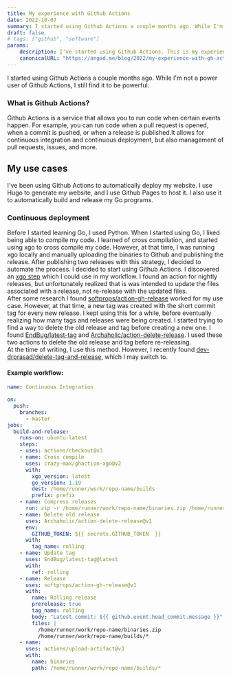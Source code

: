 ```yaml
---
title: My experience with Github Actions
date: 2022-10-07
summary: I started using Github Actions a couple months ago. While I'm not a power user of Github Actions, I still find it to be powerful.  
draft: false
# tags: ["github", "software"]
params:
    description: I've started using Github Actions. This is my experience with it, and how I setup a Go CI workflow 
    canonicalURL: "https://angad.me/blog/2022/my-experience-with-gh-actions/"
---
```

I started using Github Actions a couple months ago. While I'm not a power user of Github Actions, I still find it to be powerful.  
### What is Github Actions?  
Github Actions is a service that allows you to run code when certain events happen. For example, you can run code when a pull request is opened, when a commit is pushed, or when a release is published.It allows for continuous integration and continuous deployment, but also management of pull requests, issues, and more.  
## My use cases  
I've been using Github Actions to automatically deploy my website. I use Hugo to generate my website, and I use Github Pages to host it. I also use it to automatically build and release my Go programs.
### Continuous deployment  
Before I started learning Go, I used Python. When I started using Go, I liked being able to compile my code. I learned of cross compilation, and started using xgo to cross compile my code. However, at that time, I was running xgo locally and manually uploading the binaries to Github and publishing the release. After publishing two releases with this strategy, I decided to automate the process. I decided to start using Github Actions. I discovered an [xgo step](https://github.com/crazy-max/ghaction-xgo) which I could use in my workflow. I found an action for nightly releases, but unfortunately realized that is was intended to update the files associated with a release, not re-release with the updated files.  
After some research I found [softprops/action-gh-release](https://github.com/softprops/action-gh-release) worked for my use case. However, at that time, a new tag was created with the short commit tag for every new release. I kept using this for a while, before eventually realizing how many tags and releases were being created. I started trying to find a way to delete the old release and tag before creating a new one. I found [EndBug/latest-tag](github.com/EndBug/latest-tag) and [Archaholic/action-delete-release](github.com/Archaholic/action-delete-release). I used these two actions to delete the old release and tag before re-releasing.  
At the time of writing, I use this method. However, I recently found [dev-drprasad/delete-tag-and-release](https://github.com/dev-drprasad/delete-tag-and-release), which I may switch to.  
#### Example workflow:  
```yml
name: Continuous Integration 

on:
  push:
    branches:
      - master
jobs:
  build-and-release:
    runs-on: ubuntu-latest
    steps:
    - uses: actions/checkout@v3
    - name: Cross compile
      uses: crazy-max/ghaction-xgo@v2
      with:
        xgo_version: latest
        go_version: 1.19
        dest: /home/runner/work/repo-name/builds
        prefix: prefix
    - name: Compress releases
      run: zip -r /home/runner/work/repo-name/binaries.zip /home/runner/work/repo-name/builds/*
    - name: Delete old release
      uses: Archaholic/action-delete-release@v1
      env:
        GITHUB_TOKEN: ${{ secrets.GITHUB_TOKEN  }}
      with:
        tag_name: rolling
    - name: Update tag
      uses: EndBug/latest-tag@latest
      with:
        ref: rolling
    - name: Release
      uses: softprops/action-gh-release@v1
      with:
        name: Rolling release
        prerelease: true
        tag_name: rolling
        body: "Latest commit: ${{ github.event.head_commit.message }}"
        files: |
          /home/runner/work/repo-name/binaries.zip 
          /home/runner/work/repo-name/builds/*
    - name:
      uses: actions/upload-artifact@v3
      with:
        name: binaries
        path: /home/runner/work/repo-name/builds/*

```